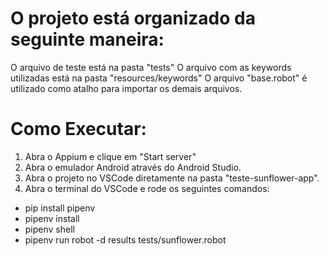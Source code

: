 # O projeto está organizado da seguinte maneira:

O arquivo de teste está na pasta "tests"
O arquivo com as keywords utilizadas está na pasta "resources/keywords"
O arquivo "base.robot" é utilizado como atalho para importar os demais arquivos.

# Como Executar:

1. Abra o Appium e clique em "Start server"
2. Abra o emulador Android através do Android Studio.
2. Abra o projeto no VSCode diretamente na pasta "teste-sunflower-app".
3. Abra o terminal do VSCode e rode os seguintes comandos:
- pip install pipenv
- pipenv install
- pipenv shell
- pipenv run robot -d results tests/sunflower.robot